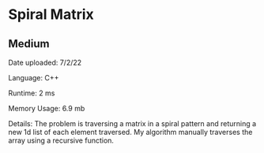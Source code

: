 
# Spiral Matrix

## Medium

Date uploaded: 7/2/22

Language: C++

Runtime: 2 ms

Memory Usage: 6.9 mb

Details: The problem is traversing a matrix in a spiral pattern and returning a new 1d list of each element traversed. My algorithm manually traverses the array using a recursive function.
